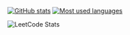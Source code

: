 <!---
nyancat3/nyancat3 is a ✨ special ✨ repository because its `README.md` (this file) appears on your GitHub profile.
You can click the Preview link to take a look at your changes.
--->


[![GitHub stats](https://github-readme-stats-silk-nine-63.vercel.app/api?username=nyancat3)](https://github.com/anuraghazra/github-readme-stats)
[![Most used languages](https://github-readme-stats-silk-nine-63.vercel.app/api/top-langs/?username=nyancat3&layout=compact&langs_count=10)](https://github.com/anuraghazra/github-readme-stats)

![LeetCode Stats](https://leetcard.jacoblin.cool/nyancat3?theme=unicorn&font=Port%20Lligat%20Sans&ext=heatmap)
